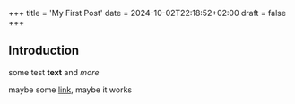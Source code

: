 +++
title = 'My First Post'
date = 2024-10-02T22:18:52+02:00
draft = false
+++
## Introduction

some test **text** and *more*

maybe some [link](http://wrss.informatyka.agh.edu.pl), maybe it works
